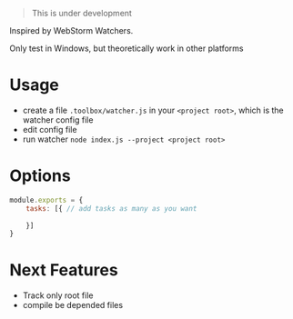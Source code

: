 > This is under development

Inspired by WebStorm Watchers.

Only test in Windows, but theoretically work in other platforms

# Usage
- create a file `.toolbox/watcher.js` in your `<project root>`, which is the watcher config file
- edit config file
- run watcher `node index.js --project <project root>`

# Options
```javascript
module.exports = {
    tasks: [{ // add tasks as many as you want
        
    }]
}
```

# Next Features
- Track only root file
- compile be depended files
